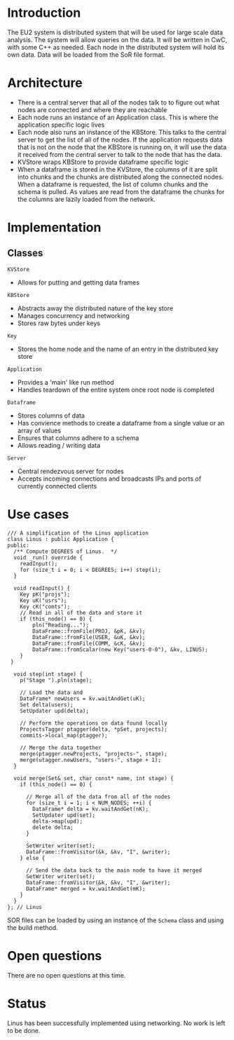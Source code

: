 # Introduction
The EU2 system is distributed system that will be used for large scale data analysis. The system will allow queries on the data. It will be written in CwC, with some C++ as needed. Each node in the distributed system will hold its own data. Data will be loaded from the SoR file format.

# Architecture 

- There is a central server that all of the nodes talk to to figure out what nodes are connected and where they are reachable 
- Each node runs an instance of an Application class. This is where the application specific logic lives
- Each node also runs an instance of the KBStore. This talks to the central server to get the list of all of the nodes. If the application requests data that is not on the node that the KBStore is running on, it will use the data it received from the central server to talk to the node that has the data.
- KVStore wraps KBStore to provide dataframe specific logic 
- When a dataframe is stored in the KVStore, the columns of it are split into chunks and the chunks are distributed along the connected nodes. When a dataframe is requested, the list of column chunks and the schema is pulled. As values are read from the dataframe the chunks for the columns are lazily loaded from the network.

# Implementation

##  Classes

`KVStore`
- Allows for putting and getting data frames

`KBStore`
- Abstracts away the distributed nature of the key store
- Manages concurrency and networking 
- Stores raw bytes under keys

`Key`
- Stores the home node and the name of an entry in the distributed key store

`Application`
- Provides a 'main' like run method
- Handles teardown of the entire system once root node is completed

`Dataframe`
- Stores columns of data
- Has convience methods to create a dataframe from a single value or an array of values 
- Ensures that columns adhere to a schema
- Allows reading / writing data 

`Server`
- Central rendezvous server for nodes
- Accepts incoming connections and broadcasts IPs and ports of currently connected clients

# Use cases
```
/// A simplification of the Linus application
class Linus : public Application {
public:
  /** Compute DEGREES of Linus.  */
  void _run() override {
    readInput();
    for (size_t i = 0; i < DEGREES; i++) step(i);
  }

  void readInput() {
    Key pK("projs");
    Key uK("usrs");
    Key cK("comts");
    // Read in all of the data and store it 
    if (this_node() == 0) {
        pln("Reading...");
        DataFrame::fromFile(PROJ, &pK, &kv);
        DataFrame::fromFile(USER, &uK, &kv);
        DataFrame::fromFile(COMM, &cK, &kv);
        DataFrame::fromScalar(new Key("users-0-0"), &kv, LINUS);
    }
 }

  void step(int stage) {
    p("Stage ").pln(stage);

    // Load the data and 
    DataFrame* newUsers = kv.waitAndGet(uK);
    Set delta(users);
    SetUpdater upd(delta);

    // Perform the operations on data found locally
    ProjectsTagger ptagger(delta, *pSet, projects);
    commits->local_map(ptagger); 

    // Merge the data together 
    merge(ptagger.newProjects, "projects-", stage);
    merge(utagger.newUsers, "users-", stage + 1);
  }

  void merge(Set& set, char const* name, int stage) {
    if (this_node() == 0) {

      // Merge all of the data from all of the nodes
      for (size_t i = 1; i < NUM_NODES; ++i) {
	    DataFrame* delta = kv.waitAndGet(nK);
	    SetUpdater upd(set);
	    delta->map(upd);
	    delete delta;
      }
  
      SetWriter writer(set);
      DataFrame::fromVisitor(&k, &kv, "I", &writer);
    } else {
   
      // Send the data back to the main node to have it merged 
      SetWriter writer(set);
      DataFrame::fromVisitor(&k, &kv, "I", &writer);
      DataFrame* merged = kv.waitAndGet(mK);
    }
  }
}; // Linus
```

SOR files can be loaded by using an instance of the `Schema` class and using the build method.

# Open questions
There are no open questions at this time.

# Status
Linus has been successfully implemented using networking. No work is left to be done.  
